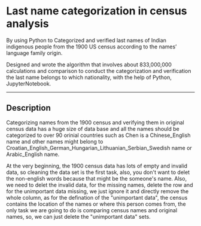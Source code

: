 # Last name categorization in census analysis
By using Python to Categorized and verified last names of Indian indigenous people from the 1900 US census according to the names’ language family origin.

Designed and wrote the algorithm that involves about 833,000,000 calculations and comparison to conduct the categorization and verification the last name belongs to which nationality, with the help of Python, JupyterNotebook.

---

## Description
Categorizing names from the 1900 census and verifying them in original census data has a huge size of data base and all the names should be categorized to over 90 orinial countries such as Chen is a Chinese_English name and other names might belong to Croatian_English_German_Hungarian_Lithuanian_Serbian_Swedish name or Arabic_English name.

At the very beginning, the 1900 census data has lots of empty and invalid data, so cleaning the data set is the first task, also, you don't want to delet the non-english words because that might be the someone's name. Also, we need to delet the invalid data, for the missing names, delete the row and for the unimportant data missing, we just ignore it and directly remove the whole column, as for the defination of the "unimportant data", the census contains the location of the names or where this person comes from, the only task we are going to do is comparing census names and original names, so, we can just delete the "unimportant data" sets.


